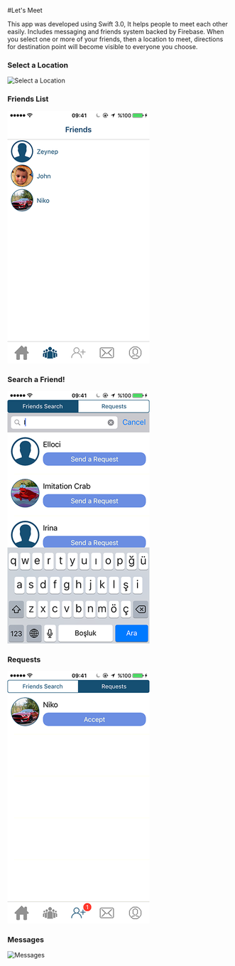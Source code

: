 #Let's Meet

This app was developed using Swift 3.0, It helps people to meet each other easily. Includes
messaging and friends system backed by Firebase. When you select one or more of your friends,
then a location to meet, directions for destination point will become visible to everyone you choose.

### __Select a Location__

![Select a Location](https://github.com/GokmenAkar/Let-s-Meet/blob/master/appUse.gif)  

### __Friends List__

![Friends List](https://github.com/GokmenAkar/Let-s-Meet/blob/master/IMG_2545.PNG)  

### __Search a Friend!__

![Search](https://github.com/GokmenAkar/Let-s-Meet/blob/master/IMG_2546.PNG) 

### __Requests__

![Request](https://github.com/GokmenAkar/Let-s-Meet/blob/master/IMG_2553.PNG)  

### __Messages__

![Messages](http://i.hizliresim.com/r6rYPz.png) 

